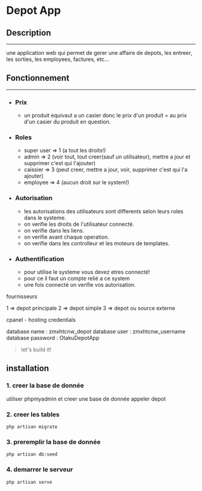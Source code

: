 # Depot App

## Description
---
 une application web qui permet de gerer une affaire de depots, les entreer, les sorties, les employees, factures, etc...

## Fonctionnement
---

- ### Prix

    - un produit equivaut a un casier donc le prix d'un produit = au prix d'un casier du produit en question.

- ### Roles

    - super user => 1   (a tout les droits!)
    - admin      => 2   (voir tout, tout creer(sauf un utilisateur), mettre a jour et supprimer c'est qui l'ajouter)
    - caissier   => 3   (peut creer, mettre a jour, voir, supprimer c'est qui l'a ajouter)
    - employee   => 4   (aucun droit sur le system!)

- ### Autorisation

    - les autorisations des utilisateurs sont differents selon leurs roles dans le systeme. 
    - on verifie les droits de l'utilisateur connecté.
    - on verifie dans les liens.
    - on verifie avant chaque operation.
    - on verifie dans les controlleur et les moteurs de templates.

- ### Authentification

    - pour utilise le systeme vous devez etres connecté!
    - pour ce il faut un compte relié a ce system
    - une fois connecté on verifie vos autorisation.

fournisseurs

1 => depot principale
2 => depot simple
3 => depot ou source externe

cpanel - hosting credentials

database name : zmxhtcnw_depot
database user : zmxhtcnw_username
database password : OtakuDepotApp

> let's build it!

## installation

### 1. creer la base de donnée
 utiliser phpmyadmin et creer une base de donnée appeler depot

### 2. creer les tables
```
php artisan migrate
```
### 3. preremplir la base de donnée
```
php artisan db:seed
```
### 4. demarrer le serveur
```
php artisan serve
```